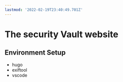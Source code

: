 ```yaml
---
lastmod: '2022-02-19T23:40:49.701Z'
---
```

# The security Vault website

## Environment Setup

* hugo
* exiftool
* vscode
